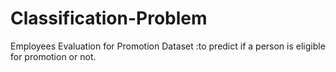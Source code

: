 # Classification-Problem
Employees Evaluation for Promotion Dataset :to predict if a person is eligible for promotion or not.
